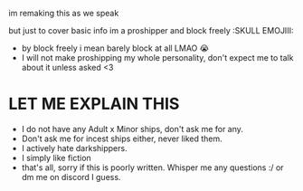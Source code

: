 im remaking this as we speak

but just to cover basic info im a proshipper and block freely :SKULL EMOJIII:
- by block freely i mean barely block at all LMAO 😭
- I will not make proshipping my whole personality, don't expect me to talk about it unless asked <3


# LET ME EXPLAIN THIS
- I do not have any Adult x Minor ships, don't ask me for any.
- Don't ask me for incest ships either, never liked them.
- I actively hate darkshippers.
- I simply like fiction
- that's all, sorry if this is poorly written. Whisper me any questions :/ or dm me on discord I guess.
